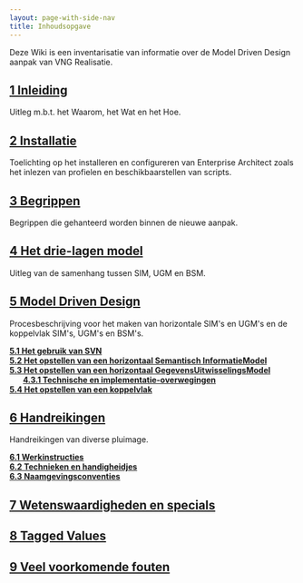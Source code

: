 ```yaml
---
layout: page-with-side-nav
title: Inhoudsopgave
---
```

Deze Wiki is een inventarisatie van informatie over de Model Driven Design aanpak van VNG Realisatie.  


## [1 Inleiding](Inleiding)

Uitleg m.b.t. het Waarom, het Wat en het Hoe.

## [2 Installatie](Installatie)

Toelichting op het installeren en configureren van Enterprise Architect zoals het inlezen van profielen en beschikbaarstellen van scripts.

## [3 Begrippen](Begrippen)

Begrippen die gehanteerd worden binnen de nieuwe aanpak.

## [4 Het drie-lagen model](Drielagen-model)

Uitleg van de samenhang tussen SIM, UGM en BSM.

## [5 Model Driven Design](ModelDrivenDesign)

Procesbeschrijving voor het maken van horizontale SIM's en UGM's en de koppelvlak SIM's, UGM's en BSM's.

**[5.1 Het gebruik van SVN](Gebruik-van-SVN)**<br/>
**[5.2 Het opstellen van een horizontaal Semantisch InformatieModel](Opstellen-SIM)**<br/>
**[5.3 Het opstellen van een horizontaal GegevensUitwisselingsModel](Opstellen-UGM)**<br/>
&nbsp;&nbsp;&nbsp;&nbsp;&nbsp;&nbsp;**[4.3.1 Technische en implementatie-overwegingen](Technische-en-implementatie-overwegingen)**<br/>
**[5.4 Het opstellen van een koppelvlak](Opstellen-BSM)**

## [6 Handreikingen](./Handreikingen.md)

Handreikingen van diverse pluimage.

**[6.1 Werkinstructies](Werkinstructies)**<br/>
**[6.2 Technieken en handigheidjes](Technieken-en-handigheidjes)**<br/>
**[6.3 Naamgevingsconventies](Naamgevingsconventies)**

## [7 Wetenswaardigheden en specials](Wetenswaardigheden-en-specials)

## [8 Tagged Values](Tagged-values)

## [9 Veel voorkomende fouten](Veelvoorkomende-fouten)
